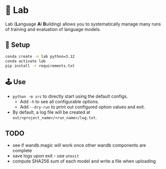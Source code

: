 # 💈 Lab

Lab (**L**anguage **A**I **B**uilding) allows you to systematically manage many
runs of training and evaluation of language models.

## 🏁 Setup

```zsh
conda create -n lab python=3.12
conda activate lab
pip install -r requirements.txt
```

## 🕹️ Use 

- `python -m src` to directly start using the default configs.
  - Add `-h` to see all configurable options.
  - Add `--dry-run` to print out configured option values and exit.
- By default, a log file will be created at `out/<project_name>/<run_name>/log.txt`.


## TODO

- see if wandb.magic will work once other wandb components are complete
- save logs upon exit - use `atexit`
- compute SHA256 sum of each model and write a file when uploading

